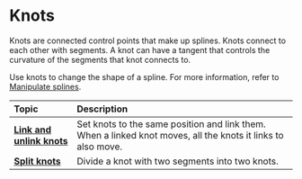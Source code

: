 # Knots

Knots are connected control points that make up splines. Knots connect to each other with segments. A knot can have a tangent that controls the curvature of the segments that knot connects to.

Use knots to change the shape of a spline. For more information, refer to [Manipulate splines](manipulate-splines.md).
 
| **Topic**             | **Description**         |
| :-------------------- | :----------------------- |
| [**Link and unlink knots**](link-unlink-knots.md) | Set knots to the same position and link them. When a linked knot moves, all the knots it links to also move.|
| [**Split knots**](split-knots.md)| Divide a knot with two segments into two knots.|
 
<!-- ## Additional resources
- Links to related content
- Can be doc links or other Unity-owned resources -->